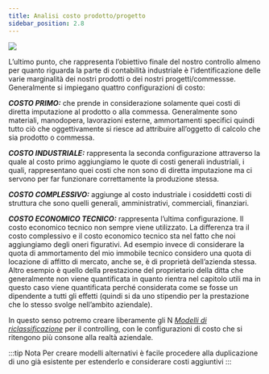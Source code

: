 ```yaml
---
title: Analisi costo prodotto/progetto
sidebar_position: 2.8
---
```


![](/img/it-it/controlling/analysis.png)


L’ultimo punto, che rappresenta l’obiettivo finale del nostro controllo almeno per quanto riguarda la parte di contabilità industriale è l’identificazione delle varie marginalità dei nostri prodotti o dei nostri progetti/commessse. Generalmente si impiegano quattro configurazioni di costo: 

***COSTO PRIMO:*** che prende in considerazione solamente quei costi di diretta imputazione al prodotto o alla commessa. Generalmente sono materiali, manodopera, lavorazioni esterne, ammortamenti specifici quindi tutto ciò che oggettivamente si riesce ad attribuire all’oggetto di calcolo che sia prodotto o commessa.

***COSTO INDUSTRIALE:*** rappresenta la seconda configurazione attraverso la quale al costo primo aggiungiamo le quote di costi generali industriali, i quali, rappresentano quei costi che non sono di diretta imputazione ma ci servono per far funzionare correttamente la produzione stessa.

***COSTO COMPLESSIVO:*** aggiunge al costo industriale i cosiddetti costi di struttura che sono quelli generali, amministrativi, commerciali, finanziari.

***COSTO ECONOMICO TECNICO:*** rappresenta l’ultima configurazione. Il costo economico tecnico non sempre viene utilizzato. La differenza tra il costo complessivo e il costo economico tecnico sta nel fatto che noi aggiungiamo degli oneri figurativi. Ad esempio invece di considerare la quota di ammortamento del mio immobile tecnico considero una quota di locazione di affitto di mercato, anche se, è di proprietà dell’azienda stessa. Altro esempio è quello della prestazione del proprietario della ditta che generalmente non viene quantificata in quanto rientra nel capitolo utili ma in questo caso viene quantificata perché considerata come se fosse un dipendente a tutti gli effetti (quindi si da uno stipendio per la prestazione che lo stesso svolge nell’ambito aziendale).

In questo senso potremo creare liberamente gli N [*Modelli di riclassificazione*](/docs/controlling/reclassifications/create-reclassification-model) per il controlling, con le configurazioni di costo che si ritengono più consone alla realtà aziendale.

:::tip Nota
Per creare modelli alternativi è facile procedere alla duplicazione di uno già esistente per estenderlo e considerare costi aggiuntivi
:::